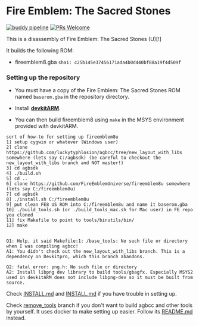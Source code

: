 # Fire Emblem: The Sacred Stones

[![buddy pipeline](https://app.buddy.works/destinybreaknowel/fireemblem8u/pipelines/pipeline/352815/badge.svg?token=61eea1d37289fa9621fff3ce067c98559da0750abf5597ae53c4d4b3085d20f9 "buddy pipeline")](https://app.buddy.works/destinybreaknowel/fireemblem8u/pipelines/pipeline/352815) [![PRs Welcome](https://img.shields.io/badge/PRs-welcome-brightgreen.svg?style=flat-square)](http://makeapullrequest.com)

This is a disassembly of Fire Emblem: The Sacred Stones (U)[!]

It builds the following ROM:
* fireemblem8.gba `sha1: c25b145e37456171ada4b0d440bf88a19f4d509f`

### Setting up the repository

* You must have a copy of the Fire Emblem: The Sacred Stones ROM named `baserom.gba` in the repository directory.

* Install [**devkitARM**](https://devkitpro.org/wiki/Getting_Started).

* You can then build fireemblem8 using `make` in the MSYS environment provided with devkitARM.

```
sort of how-to for setting up fireemblem8u
1] setup cygwin or whatever (Windows user)
2] clone https://github.com/luckytyphlosion/agbcc/tree/new_layout_with_libs somewhere (lets say C:/agbsdk) (be careful to checkout the new_layout_with_libs branch and NOT master!)
3] cd agbsdk
4] ./build.sh
5] cd ..
6] clone https://github.com/FireEmblemUniverse/fireemblem8u somewhere (lets say C:/fireemblem8u)
7] cd agbsdk
8] ./install.sh C:/fireemblem8u
9] put clean FE8 US ROM into C:/fireemblem8u and name it baserom.gba
10] ./build_tools.sh (or ./build_tools_mac.sh for Mac user) in FE repo you cloned
11] fix Makefile to point to tools/binutils/bin/
12] make


Q1: Help, it said Makefile:1: /base_tools: No such file or directory when I was compiling agbcc!
A1: You didn't check out the new_layout_with_libs branch. This is a dependency on Devkitpro, which this branch abandons. 

Q2: fatal error: png.h: No such file or directory
A2: Install libpng dev library to build tools/gbagfx. Especially MSYS2 used in devkitARM does not include libpng-dev so it must be built from source.
```

Check [INSTALL.md](https://github.com/pret/pokeruby/blob/master/INSTALL.md) and [INSTALL.md](https://github.com/pret/pokeemerald/blob/master/INSTALL.md) if you have trouble in setting up.

Check [remove_tools](https://github.com/laqieer/fireemblem8u/tree/remove_tools) branch if you don't want to build agbcc and other tools by yourself. It uses docker to make setting up easier. Follow its [README.md](https://github.com/laqieer/fireemblem8u/blob/remove_tools/README.md) instead.
